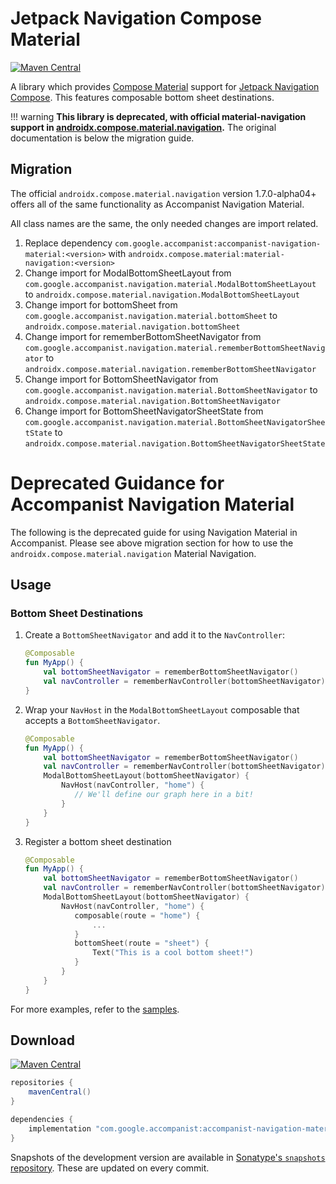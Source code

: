 # Jetpack Navigation Compose Material

[![Maven Central](https://img.shields.io/maven-central/v/com.google.accompanist/accompanist-navigation-material)](https://search.maven.org/search?q=g:com.google.accompanist)

A library which provides [Compose Material](https://developer.android.com/jetpack/androidx/releases/compose-material) support for [Jetpack Navigation Compose](https://developer.android.com/jetpack/compose/navigation).
This features composable bottom sheet destinations.

!!! warning
    **This library is deprecated, with official material-navigation support in
[androidx.compose.material.navigation](https://developer.android.com/jetpack/androidx/releases/compose-material#1.7.0-alpha04).**
The original documentation is below the migration guide.

## Migration

The official `androidx.compose.material.navigation` version 1.7.0-alpha04+ offers all of the same functionality as Accompanist Navigation Material.

All class names are the same, the only needed changes are import related.

1. Replace dependency `com.google.accompanist:accompanist-navigation-material:<version>` with `androidx.compose.material:material-navigation:<version>`
2. Change import for ModalBottomSheetLayout from `com.google.accompanist.navigation.material.ModalBottomSheetLayout` to `androidx.compose.material.navigation.ModalBottomSheetLayout`
3. Change import for bottomSheet from `com.google.accompanist.navigation.material.bottomSheet` to `androidx.compose.material.navigation.bottomSheet`
4. Change import for rememberBottomSheetNavigator from `com.google.accompanist.navigation.material.rememberBottomSheetNavigator` to `androidx.compose.material.navigation.rememberBottomSheetNavigator`
5. Change import for BottomSheetNavigator from `com.google.accompanist.navigation.material.BottomSheetNavigator` to `androidx.compose.material.navigation.BottomSheetNavigator`
6. Change import for BottomSheetNavigatorSheetState from `com.google.accompanist.navigation.material.BottomSheetNavigatorSheetState` to `androidx.compose.material.navigation.BottomSheetNavigatorSheetState`

# Deprecated Guidance for Accompanist Navigation Material

The following is the deprecated guide for using Navigation Material in Accompanist. Please see above migration section for how to use the `androidx.compose.material.navigation` Material Navigation.

## Usage

### Bottom Sheet Destinations

1. Create a `BottomSheetNavigator` and add it to the `NavController`:

    ```kotlin
    @Composable
    fun MyApp() {
        val bottomSheetNavigator = rememberBottomSheetNavigator()
        val navController = rememberNavController(bottomSheetNavigator)
    }
    ```

2. Wrap your `NavHost` in the `ModalBottomSheetLayout` composable that accepts a `BottomSheetNavigator`.

    ```kotlin
    @Composable
    fun MyApp() {
        val bottomSheetNavigator = rememberBottomSheetNavigator()
        val navController = rememberNavController(bottomSheetNavigator)
        ModalBottomSheetLayout(bottomSheetNavigator) {
            NavHost(navController, "home") {
               // We'll define our graph here in a bit!
            }
        }
    }
    ```

3. Register a bottom sheet destination

    ```kotlin
    @Composable
    fun MyApp() {
        val bottomSheetNavigator = rememberBottomSheetNavigator()
        val navController = rememberNavController(bottomSheetNavigator)
        ModalBottomSheetLayout(bottomSheetNavigator) {
            NavHost(navController, "home") {
               composable(route = "home") {
                   ...
               }
               bottomSheet(route = "sheet") {
                   Text("This is a cool bottom sheet!")
               }
            }
        }
    }
    ```

For more examples, refer to the [samples](https://github.com/google/accompanist/tree/main/sample/src/main/java/com/google/accompanist/sample/navigation/material).

## Download

[![Maven Central](https://img.shields.io/maven-central/v/com.google.accompanist/accompanist-navigation-material)](https://search.maven.org/search?q=g:com.google.accompanist)

```groovy
repositories {
    mavenCentral()
}

dependencies {
    implementation "com.google.accompanist:accompanist-navigation-material:<version>"
}
```

Snapshots of the development version are available in [Sonatype's `snapshots` repository][snap]. These are updated on every commit.

[compose]: https://developer.android.com/jetpack/compose
[snap]: https://oss.sonatype.org/content/repositories/snapshots/com/google/accompanist/accompanist-navigation-material/
